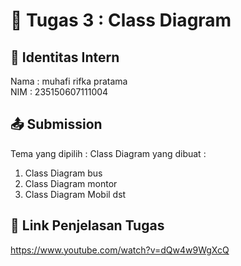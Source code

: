 # 📁 Tugas 3 : Class Diagram

## 👤 Identitas Intern
Nama : muhafi rifka pratama              
NIM  : 235150607111004

## 📤 Submission

Tema yang dipilih : 
Class Diagram yang dibuat : 
1. Class Diagram bus
2. Class Diagram montor
3. Class Diagram Mobil
dst

## 🔗 Link Penjelasan Tugas

https://www.youtube.com/watch?v=dQw4w9WgXcQ

